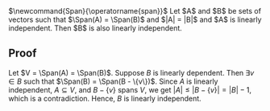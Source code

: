 <span class="invisible">
$\newcommand{Span}{\operatorname{span}}$
</span>
Let $A$ and $B$ be sets of vectors such that
$\Span(A) = \Span(B)$ and $|A| = |B|$ and $A$ is linearly independent.
Then $B$ is also linearly independent.

## Proof

Let $V = \Span(A) = \Span(B)$. Suppose $B$ is linearly dependent.
Then $\exists v \in B$ such that $\Span(B) = \Span(B - \{v\})$.
Since $A$ is linearly independent, $A \subseteq V$, and $B - \{v\}$ spans $V$,
we get $|A| \le |B - \{v\}| = |B|-1$, which is a contradiction.
Hence, $B$ is linearly independent.
